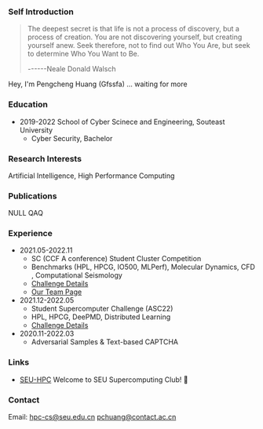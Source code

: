
### Self Introduction

> The deepest secret is that life is not a process of discovery, but a process of creation. You are not discovering yourself, but creating yourself anew. Seek therefore, not to find out Who You Are, but seek to determine Who You Want to Be. 
> 
> ------Neale Donald Walsch

Hey, I'm Pengcheng Huang (Gfssfa)
... waiting for more

### Education
* 2019-2022 School of Cyber Scinece and Engineering, Souteast University 
  * Cyber Security, Bachelor

### Research Interests
Artificial Intelligence, High Performance Computing

### Publications
NULL QAQ

### Experience
* 2021.05-2022.11
  * SC (CCF A conference) Student Cluster Competition
  * Benchmarks (HPL, HPCG, IO500, MLPerf), Molecular Dynamics, CFD , Computational Seismology
  * [Challenge Details](https://sc22.supercomputing.org/program/studentssc/student-cluster-competition/)
  * [Our Team Page](https://studentclustercompetition.us/2022/Teams/Southeast/index.html)
* 2021.12-2022.05 
  * Student Supercomputer Challenge (ASC22)
  * HPL, HPCG, DeePMD, Distributed Learning
  * [Challenge Details](http://www.asc-events.org/ASC22/Preliminary/)
* 2020.11-2022.03
  * Adversarial Samples & Text-based CAPTCHA

### Links
* [SEU-HPC](https://asc-wiki.com/) Welcome to SEU Supercomputing Club! 🥰

### Contact
Email: <hpc-cs@seu.edu.cn> <pchuang@contact.ac.cn>

